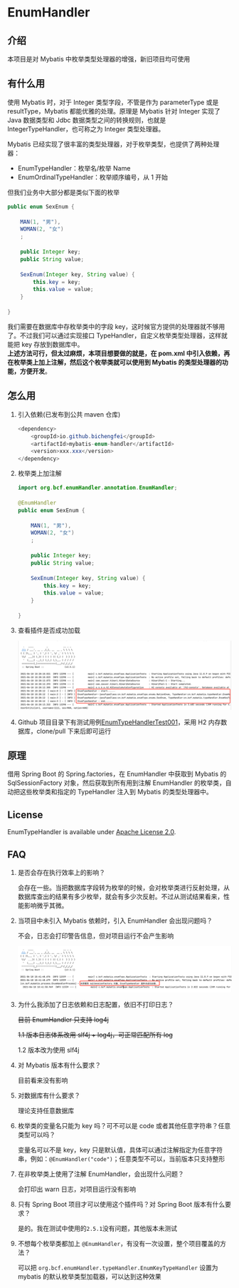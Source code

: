 # EnumHandler

## 介绍

本项目是对 Mybatis 中枚举类型处理器的增强，新旧项目均可使用

## 有什么用

使用 Mybatis 时，对于 Integer 类型字段，不管是作为 parameterType 或是 resultType，Mybatis 都能优雅的处理。原理是 Mybatis 针对 Integer 实现了 Java 数据类型和 Jdbc
数据类型之间的转换规则，也就是 IntegerTypeHandler，也可称之为 Integer 类型处理器。

Mybatis 已经实现了很丰富的类型处理器，对于枚举类型，也提供了两种处理器：

- EnumTypeHandler：枚举名/枚举 Name
- EnumOrdinalTypeHandler：枚举顺序编号，从 1 开始

但我们业务中大部分都是类似下面的枚举

```java
public enum SexEnum {

    MAN(1, "男"),
    WOMAN(2, "女")
    ;

    public Integer key;
    public String value;

    SexEnum(Integer key, String value) {
        this.key = key;
        this.value = value;
    }

}
```

我们需要在数据库中存枚举类中的字段 key，这时候官方提供的处理器就不够用了。不过我们可以通过实现接口 TypeHandler，自定义枚举类型处理器，这样就能把 key 存放到数据库中。  
**上述方法可行，但太过麻烦，本项目想要做的就是，在 pom.xml 中引入依赖，再在枚举类上加上注解，然后这个枚举类就可以使用到 Mybatis 的类型处理器的功能，方便开发**。

## 怎么用

1. 引入依赖(已发布到公共 maven 仓库)

   ```java
   <dependency>
       <groupId>io.github.bichengfei</groupId>
       <artifactId>mybatis-enum-handler</artifactId>
       <version>xxx.xxx</version>
   </dependency>
   ```

2. 枚举类上加注解

   ```java
   import org.bcf.enumHandler.annotation.EnumHandler;
   
   @EnumHandler
   public enum SexEnum {
   
       MAN(1, "男"),
       WOMAN(2, "女")
       ;
   
       public Integer key;
       public String value;
   
       SexEnum(Integer key, String value) {
           this.key = key;
           this.value = value;
       }
   
   }
   ```

3. 查看插件是否成功加载

   ![image-20210618103004915](img/运行成功日志.png)
4. Github 项目目录下有测试用例[EnumTypeHandlerTest001](https://github.com/bichengfei/EnumHandler/tree/main/EnumTypeHandlerTest001)，采用 H2 内存数据库，clone/pull 下来后即可运行


## 原理

借用 Spring Boot 的 Spring.factories，在 EnumHandler 中获取到 Mybatis 的 SqlSessionFactory 对象，然后获取到所有用到注解 EnumHandler
的枚举类，自动把这些枚举类和指定的 TypeHandler 注入到 Mybatis 的类型处理器中。

## License

EnumTypeHandler is available under [Apache License 2.0](https://www.apache.org/licenses/LICENSE-2.0).

## FAQ

1. 是否会存在执行效率上的影响？

   会存在一些。当把数据库字段转为枚举的时候，会对枚举类进行反射处理，从数据库查出的结果有多少枚举，就会有多少次反射。不过从测试结果看来，性能影响微乎其微。

2. 当项目中未引入 Mybatis 依赖时，引入 EnumHandler 会出现问题吗？

   不会，日志会打印警告信息，但对项目运行不会产生影响

   ![未加入 Mybatis 依赖](img/未加入Mybatis依赖.png)

3. 为什么我添加了日志依赖和日志配置，依旧不打印日志？

   ~~目前 EnumHandler 只支持 log4j~~
   
   ~~1.1 版本日志体系改用 slf4j + log4j，可正常匹配所有 log~~
   
   1.2 版本改为使用 slf4j

4. 对 Mybatis 版本有什么要求？

   目前看来没有影响

5. 对数据库有什么要求？

   理论支持任意数据库

6. 枚举类的变量名只能为 key 吗？可不可以是 code 或者其他任意字符串？任意类型可以吗？

   变量名可以不是 key，key 只是默认值，具体可以通过注解指定为任意字符串，例如：```@EnumHandler("code")```；任意类型不可以，当前版本只支持整形

7. 在非枚举类上使用了注解 EnumHandler，会出现什么问题？

   会打印出 warn 日志，对项目运行没有影响

8. 只有 Spring Boot 项目才可以使用这个插件吗？对 Spring Boot 版本有什么要求？

   是的。我在测试中使用的```2.5.1```没有问题，其他版本未测试

9. 不想每个枚举类都加上 ```@EnumHandler```，有没有一次设置，整个项目覆盖的方法？

   可以把 ```org.bcf.enumHandler.typeHandler.EnumKeyTypeHandler``` 设置为 mybatis 的默认枚举类型加载器，可以达到这种效果
